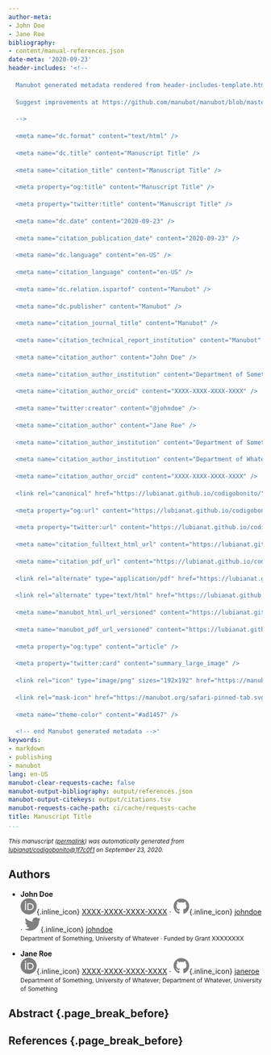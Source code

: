 ```yaml
---
author-meta:
- John Doe
- Jane Roe
bibliography:
- content/manual-references.json
date-meta: '2020-09-23'
header-includes: '<!--

  Manubot generated metadata rendered from header-includes-template.html.

  Suggest improvements at https://github.com/manubot/manubot/blob/master/manubot/process/header-includes-template.html

  -->

  <meta name="dc.format" content="text/html" />

  <meta name="dc.title" content="Manuscript Title" />

  <meta name="citation_title" content="Manuscript Title" />

  <meta property="og:title" content="Manuscript Title" />

  <meta property="twitter:title" content="Manuscript Title" />

  <meta name="dc.date" content="2020-09-23" />

  <meta name="citation_publication_date" content="2020-09-23" />

  <meta name="dc.language" content="en-US" />

  <meta name="citation_language" content="en-US" />

  <meta name="dc.relation.ispartof" content="Manubot" />

  <meta name="dc.publisher" content="Manubot" />

  <meta name="citation_journal_title" content="Manubot" />

  <meta name="citation_technical_report_institution" content="Manubot" />

  <meta name="citation_author" content="John Doe" />

  <meta name="citation_author_institution" content="Department of Something, University of Whatever" />

  <meta name="citation_author_orcid" content="XXXX-XXXX-XXXX-XXXX" />

  <meta name="twitter:creator" content="@johndoe" />

  <meta name="citation_author" content="Jane Roe" />

  <meta name="citation_author_institution" content="Department of Something, University of Whatever" />

  <meta name="citation_author_institution" content="Department of Whatever, University of Something" />

  <meta name="citation_author_orcid" content="XXXX-XXXX-XXXX-XXXX" />

  <link rel="canonical" href="https://lubianat.github.io/codigobonito/" />

  <meta property="og:url" content="https://lubianat.github.io/codigobonito/" />

  <meta property="twitter:url" content="https://lubianat.github.io/codigobonito/" />

  <meta name="citation_fulltext_html_url" content="https://lubianat.github.io/codigobonito/" />

  <meta name="citation_pdf_url" content="https://lubianat.github.io/codigobonito/manuscript.pdf" />

  <link rel="alternate" type="application/pdf" href="https://lubianat.github.io/codigobonito/manuscript.pdf" />

  <link rel="alternate" type="text/html" href="https://lubianat.github.io/codigobonito/v/1f7c0f1c61d8a967cdc06d83b4a5baf834f180ce/" />

  <meta name="manubot_html_url_versioned" content="https://lubianat.github.io/codigobonito/v/1f7c0f1c61d8a967cdc06d83b4a5baf834f180ce/" />

  <meta name="manubot_pdf_url_versioned" content="https://lubianat.github.io/codigobonito/v/1f7c0f1c61d8a967cdc06d83b4a5baf834f180ce/manuscript.pdf" />

  <meta property="og:type" content="article" />

  <meta property="twitter:card" content="summary_large_image" />

  <link rel="icon" type="image/png" sizes="192x192" href="https://manubot.org/favicon-192x192.png" />

  <link rel="mask-icon" href="https://manubot.org/safari-pinned-tab.svg" color="#ad1457" />

  <meta name="theme-color" content="#ad1457" />

  <!-- end Manubot generated metadata -->'
keywords:
- markdown
- publishing
- manubot
lang: en-US
manubot-clear-requests-cache: false
manubot-output-bibliography: output/references.json
manubot-output-citekeys: output/citations.tsv
manubot-requests-cache-path: ci/cache/requests-cache
title: Manuscript Title
...
```







<small><em>
This manuscript
([permalink](https://lubianat.github.io/codigobonito/v/1f7c0f1c61d8a967cdc06d83b4a5baf834f180ce/))
was automatically generated
from [lubianat/codigobonito@1f7c0f1](https://github.com/lubianat/codigobonito/tree/1f7c0f1c61d8a967cdc06d83b4a5baf834f180ce)
on September 23, 2020.
</em></small>

## Authors



+ **John Doe**<br>
    ![ORCID icon](images/orcid.svg){.inline_icon}
    [XXXX-XXXX-XXXX-XXXX](https://orcid.org/XXXX-XXXX-XXXX-XXXX)
    · ![GitHub icon](images/github.svg){.inline_icon}
    [johndoe](https://github.com/johndoe)
    · ![Twitter icon](images/twitter.svg){.inline_icon}
    [johndoe](https://twitter.com/johndoe)<br>
  <small>
     Department of Something, University of Whatever
     · Funded by Grant XXXXXXXX
  </small>

+ **Jane Roe**<br>
    ![ORCID icon](images/orcid.svg){.inline_icon}
    [XXXX-XXXX-XXXX-XXXX](https://orcid.org/XXXX-XXXX-XXXX-XXXX)
    · ![GitHub icon](images/github.svg){.inline_icon}
    [janeroe](https://github.com/janeroe)<br>
  <small>
     Department of Something, University of Whatever; Department of Whatever, University of Something
  </small>



## Abstract {.page_break_before}




## References {.page_break_before}

<!-- Explicitly insert bibliography here -->
<div id="refs"></div>
